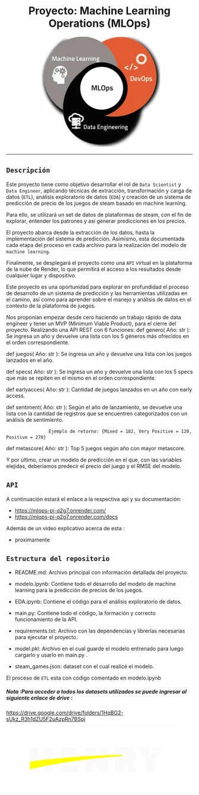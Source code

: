 

# <h1 align=center> **Proyecto: Machine Learning Operations (MLOps)** </h1>
                                            

<p align="center">
<img src="https://raw.githubusercontent.com/MatyTrova/PI-MLOps/main/imgs/mlops.png"  height=300>
</p>

--- 
## `Descripción`

Este proyecto tiene como objetivo desarrollar el rol de `Data Scientist` y `Data Engineer`, aplicando técnicas de extracción, transformación y carga de datos (`ETL`), análisis exploratorio de datos (`EDA`) y creación de un sistema de predicción de precio de los juegos de steam basado en machine learning.

Para ello, se utilizará un set de datos de plataformas de steam, con el fin de explorar, entender los patrones  y así generar predicciones en los precios.

El proyecto abarca desde la extracción de los datos, hasta la implementación del sistema de predicción. Asimismo, esta documentada cada etapa del proceso en cada archivo para la realización del modelo de `machine learning`.

Finalmente, se desplegará el proyecto como una `API` virtual en la plataforma de la nube de Render, lo que permitirá el acceso a los resultados desde cualquier lugar y dispositivo.

Este proyecto es una oportunidad para explorar en profundidad el proceso de desarrollo de un sistema de predicción y las herramientas utilizadas en el camino, así como para aprender sobre el manejo y análisis de datos en el contexto de la plataforma de juegos.

Nos proponían empezar desde cero haciendo un trabajo rápido de data engineer y tener un MVP (Minimum Viable Product), para el cierre del proyecto. Realizando una API REST con 6 funciones:  def genero( Año: str ): Se ingresa un año y devuelve una lista con los 5 géneros más ofrecidos en el orden correspondiente.

def juegos( Año: str ): Se ingresa un año y devuelve una lista con los juegos lanzados en el año.

def specs( Año: str ): Se ingresa un año y devuelve una lista con los 5 specs que más se repiten en el mismo en el orden correspondiente.

def earlyacces( Año: str ): Cantidad de juegos lanzados en un año con early access.

def sentiment( Año: str ): Según el año de lanzamiento, se devuelve una lista con la cantidad de registros que se encuentren categorizados con un análisis de sentimiento.

                    Ejemplo de retorno: {Mixed = 182, Very Positive = 120, Positive = 278}

def metascore( Año: str ): Top 5 juegos según año con mayor metascore.

Y por último, crear un modelo de predicción en el que, con las variables elejidas, deberíamos predecir el precio del juego y el RMSE del modelo.
## `API`

A continuación estará el enlace a la respectiva api y su documentación: 
+ https://mlops-pi-q2g7.onrender.com/
+ https://mlops-pi-q2g7.onrender.com/docs

Además de un video explicativo acerca de esta : 

+ proximamente

## `Estructura del repositorio`

+ README.md: Archivo principal con información detallada del proyecto.

+ modelo.ipynb: Contiene todo el desarrollo del modelo de machine learning para la predicción de precios de los juegos.

+ EDA.ipynb: Contiene el código para el análisis exploratorio de datos.

+ main.py: Contiene todo el código, la formación y correcto funcionamiento de la API.

+ requirements.txt: Archivo con las dependencias y librerías necesarias para ejecutar el proyecto.
+ model.pkl: Archivo en el cual guarde el modelo entrenado para luego cargarlo y usarlo en main.py .
+ steam_games.json: dataset con el cual realicé el modelo.

El proceso de `ETL` esta con código comentado en modelo.ipynb


##### Nota :Para acceder a todos los datasets utilizados se puede ingresar al siguiente enlace de drive : 

https://drive.google.com/drive/folders/1HqBG2-sUkz_R3h1dZU5F2uAzpRn7BSpj



<p align="center">
<img src="https://raw.githubusercontent.com/MatyTrova/PI-MLOps/main/imgs/henry.jpg"  alt="MLOps">
</p>
